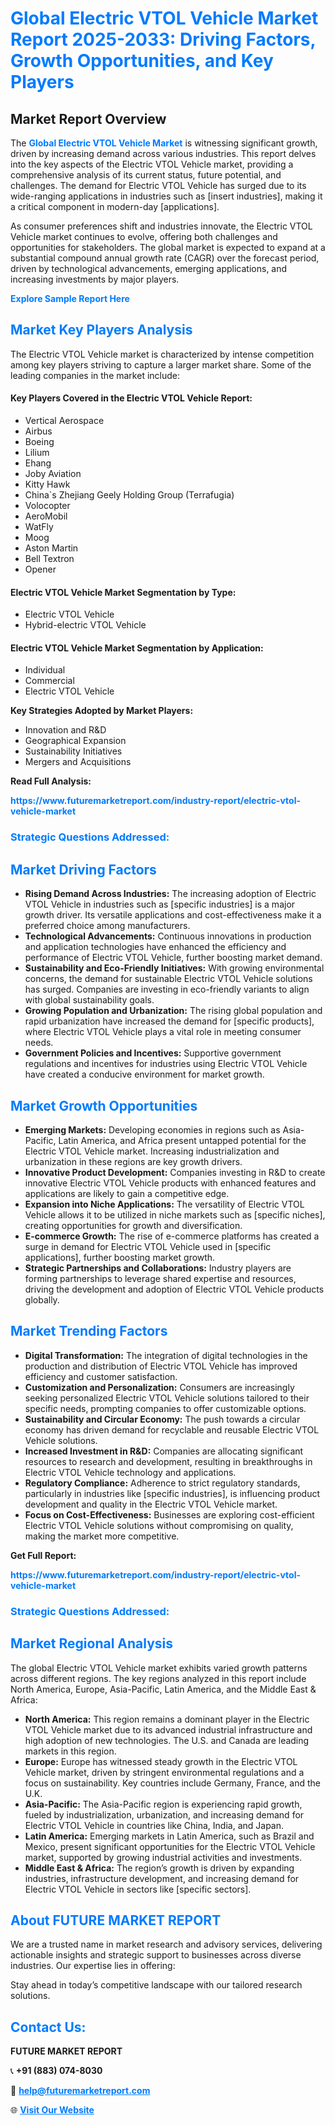<h1 style="color: #007BFF;">Global Electric VTOL Vehicle Market Report 2025-2033: Driving Factors, Growth Opportunities, and Key Players</h1>

<section id="overview">
<h2>Market Report Overview</h2>
<p>The <a href="https://www.futuremarketreport.com/industry-report/electric-vtol-vehicle-market" style="color: #007BFF; text-decoration: none;"><strong>Global Electric VTOL Vehicle Market</strong></a> is witnessing significant growth, driven by increasing demand across various industries. This report delves into the key aspects of the Electric VTOL Vehicle market, providing a comprehensive analysis of its current status, future potential, and challenges. The demand for Electric VTOL Vehicle has surged due to its wide-ranging applications in industries such as [insert industries], making it a critical component in modern-day [applications].</p>
<p>As consumer preferences shift and industries innovate, the Electric VTOL Vehicle market continues to evolve, offering both challenges and opportunities for stakeholders. The global market is expected to expand at a substantial compound annual growth rate (CAGR) over the forecast period, driven by technological advancements, emerging applications, and increasing investments by major players.</p>
</section>

<section id="overview">
<p><a href="https://www.futuremarketreport.com/request-sample/reportId=111635" style="color: #007BFF; text-decoration: none;"><strong>Explore Sample Report Here</strong></a></p>
</section>

<section id="key-players">
<h2 style="color: #007BFF;">Market Key Players Analysis</h2>
<p>The Electric VTOL Vehicle market is characterized by intense competition among key players striving to capture a larger market share. Some of the leading companies in the market include:</p>
<h4>Key Players Covered in the Electric VTOL Vehicle Report:</h4>
<ul><li>Vertical Aerospace</li><li>Airbus</li><li>Boeing</li><li>Lilium</li><li>Ehang</li><li>Joby Aviation</li><li>Kitty Hawk</li><li>China`s Zhejiang Geely Holding Group (Terrafugia)</li><li>Volocopter</li><li>AeroMobil</li><li>WatFly</li><li>Moog</li><li>Aston Martin</li><li>Bell Textron</li><li>Opener</li></ul>
<h4>Electric VTOL Vehicle Market Segmentation by Type:</h4>
<ul><li>Electric VTOL Vehicle</li><li>Hybrid-electric VTOL Vehicle</li></ul>

<h4>Electric VTOL Vehicle Market Segmentation by Application:</h4>
<ul><li>Individual</li><li>Commercial</li><li>Electric VTOL Vehicle</li></ul>
<p><strong>Key Strategies Adopted by Market Players:</strong></p>
<ul>
<li>Innovation and R&D</li>
<li>Geographical Expansion</li>
<li>Sustainability Initiatives</li>
<li>Mergers and Acquisitions</li>
</ul>
</section>

<section>
<p><strong>Read Full Analysis: </strong></p><a href="https://www.futuremarketreport.com/industry-report/electric-vtol-vehicle-market" style="color: #007BFF; text-decoration: none;"><strong>https://www.futuremarketreport.com/industry-report/electric-vtol-vehicle-market</strong></a>
<h3 style="color: #007BFF;">Strategic Questions Addressed:</h3>
</section>

<section id="driving-factors">
<h2 style="color: #007BFF;">Market Driving Factors</h2>
<ul>
<li><strong>Rising Demand Across Industries:</strong> The increasing adoption of Electric VTOL Vehicle in industries such as [specific industries] is a major growth driver. Its versatile applications and cost-effectiveness make it a preferred choice among manufacturers.</li>
<li><strong>Technological Advancements:</strong> Continuous innovations in production and application technologies have enhanced the efficiency and performance of Electric VTOL Vehicle, further boosting market demand.</li>
<li><strong>Sustainability and Eco-Friendly Initiatives:</strong> With growing environmental concerns, the demand for sustainable Electric VTOL Vehicle solutions has surged. Companies are investing in eco-friendly variants to align with global sustainability goals.</li>
<li><strong>Growing Population and Urbanization:</strong> The rising global population and rapid urbanization have increased the demand for [specific products], where Electric VTOL Vehicle plays a vital role in meeting consumer needs.</li>
<li><strong>Government Policies and Incentives:</strong> Supportive government regulations and incentives for industries using Electric VTOL Vehicle have created a conducive environment for market growth.</li>
</ul>
</section>

<section id="growth-opportunities">
<h2 style="color: #007BFF;">Market Growth Opportunities</h2>
<ul>
<li><strong>Emerging Markets:</strong> Developing economies in regions such as Asia-Pacific, Latin America, and Africa present untapped potential for the Electric VTOL Vehicle market. Increasing industrialization and urbanization in these regions are key growth drivers.</li>
<li><strong>Innovative Product Development:</strong> Companies investing in R&D to create innovative Electric VTOL Vehicle products with enhanced features and applications are likely to gain a competitive edge.</li>
<li><strong>Expansion into Niche Applications:</strong> The versatility of Electric VTOL Vehicle allows it to be utilized in niche markets such as [specific niches], creating opportunities for growth and diversification.</li>
<li><strong>E-commerce Growth:</strong> The rise of e-commerce platforms has created a surge in demand for Electric VTOL Vehicle used in [specific applications], further boosting market growth.</li>
<li><strong>Strategic Partnerships and Collaborations:</strong> Industry players are forming partnerships to leverage shared expertise and resources, driving the development and adoption of Electric VTOL Vehicle products globally.</li>
</ul>
</section>

<section id="trending-factors">
<h2 style="color: #007BFF;">Market Trending Factors</h2>
<ul>
<li><strong>Digital Transformation:</strong> The integration of digital technologies in the production and distribution of Electric VTOL Vehicle has improved efficiency and customer satisfaction.</li>
<li><strong>Customization and Personalization:</strong> Consumers are increasingly seeking personalized Electric VTOL Vehicle solutions tailored to their specific needs, prompting companies to offer customizable options.</li>
<li><strong>Sustainability and Circular Economy:</strong> The push towards a circular economy has driven demand for recyclable and reusable Electric VTOL Vehicle solutions.</li>
<li><strong>Increased Investment in R&D:</strong> Companies are allocating significant resources to research and development, resulting in breakthroughs in Electric VTOL Vehicle technology and applications.</li>
<li><strong>Regulatory Compliance:</strong> Adherence to strict regulatory standards, particularly in industries like [specific industries], is influencing product development and quality in the Electric VTOL Vehicle market.</li>
<li><strong>Focus on Cost-Effectiveness:</strong> Businesses are exploring cost-efficient Electric VTOL Vehicle solutions without compromising on quality, making the market more competitive.</li>
</ul>
</section>

<section>
<p><strong>Get Full Report: </strong></p><a href="https://www.futuremarketreport.com/industry-report/electric-vtol-vehicle-market" style="color: #007BFF; text-decoration: none;"><strong>https://www.futuremarketreport.com/industry-report/electric-vtol-vehicle-market</strong></a>
<h3 style="color: #007BFF;">Strategic Questions Addressed:</h3>
</section>


<section id="regional-analysis">
<h2 style="color: #007BFF;">Market Regional Analysis</h2>
<p>The global Electric VTOL Vehicle market exhibits varied growth patterns across different regions. The key regions analyzed in this report include North America, Europe, Asia-Pacific, Latin America, and the Middle East & Africa:</p>
<ul>
<li><strong>North America:</strong> This region remains a dominant player in the Electric VTOL Vehicle market due to its advanced industrial infrastructure and high adoption of new technologies. The U.S. and Canada are leading markets in this region.</li>
<li><strong>Europe:</strong> Europe has witnessed steady growth in the Electric VTOL Vehicle market, driven by stringent environmental regulations and a focus on sustainability. Key countries include Germany, France, and the U.K.</li>
<li><strong>Asia-Pacific:</strong> The Asia-Pacific region is experiencing rapid growth, fueled by industrialization, urbanization, and increasing demand for Electric VTOL Vehicle in countries like China, India, and Japan.</li>
<li><strong>Latin America:</strong> Emerging markets in Latin America, such as Brazil and Mexico, present significant opportunities for the Electric VTOL Vehicle market, supported by growing industrial activities and investments.</li>
<li><strong>Middle East & Africa:</strong> The region’s growth is driven by expanding industries, infrastructure development, and increasing demand for Electric VTOL Vehicle in sectors like [specific sectors].</li>
</ul>
</section>

<footer>
<h2 style="color: #007BFF;">About FUTURE MARKET REPORT</h2>
<p>We are a trusted name in market research and advisory services, delivering actionable insights and strategic support to businesses across diverse industries. Our expertise lies in offering:</p>

<p>Stay ahead in today’s competitive landscape with our tailored research solutions.</p>

<h2 style="color: #007BFF;">Contact Us:</h2>
<p><strong>FUTURE MARKET REPORT</strong></p>
<p>📞 <strong>+91 (883) 074-8030</strong></p>
<p>📧 <strong><a href="mailto:help@futuremarketreport.com" style="color: #007BFF;">help@futuremarketreport.com</a></strong></p>
<p>🌐 <strong><a href="https://www.futuremarketreport.com/" style="color: #007BFF;">Visit Our Website</a></strong></p>
</footer>